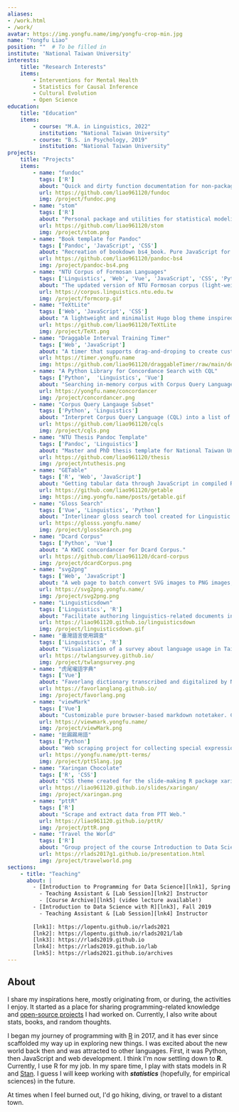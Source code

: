```yaml
---
aliases:
- /work.html
- /work/
avatar: https://img.yongfu.name/img/yongfu-crop-min.jpg
name: "Yongfu Liao"
position: ""  # To be filled in
institute: 'National Taiwan University'
interests:
    title: "Research Interests" 
    items: 
        - Interventions for Mental Health
        - Statistics for Causal Inference
        - Cultural Evolution
        - Open Science
education: 
    title: "Education"
    items:
        - course: "M.A. in Linguistics, 2022"
          institution: "National Taiwan University"
        - course: "B.S. in Psychology, 2019"
          institution: "National Taiwan University"
projects:
    title: "Projects"
    items:
        - name: "fundoc"
          tags: ['R']
          about: "Quick and dirty function documentation for non-package projects."
          url: https://github.com/liao961120/fundoc
          img: /project/fundoc.png
        - name: "stom"
          tags: ['R']
          about: "Personal package and utilities for statistical modeling with R and Stan."
          url: https://github.com/liao961120/stom
          img: /project/stom.png
        - name: "Book template for Pandoc"
          tags: ['Pandoc', 'JavaScript', 'CSS']
          about: "Recreation of bookdown bs4_book. Pure JavaScript for chapter navigation, searching, cross-reference, and more."
          url: https://github.com/liao961120/pandoc-bs4
          img: /project/pandoc-bs4.png
        - name: "NTU Corpus of Formosan Languages"
          tags: ['Linguistics', 'Web', 'Vue', 'JavaScript', 'CSS', 'Python']
          about: "The updated version of NTU Formosan corpus (light-weighted with the help of modern web technologies)."
          url: https://corpus.linguistics.ntu.edu.tw
          img: /project/formcorp.gif
        - name: "TeXtLite"
          tags: ['Web', 'JavaScript', 'CSS']
          about: "A lightweight and minimalist Hugo blog theme inspired by Jekyll TeXt theme (the theme of this site)."
          url: https://github.com/liao961120/TeXtLite
          img: /project/TeXt.png
        - name: "Draggable Interval Training Timer"
          tags: ['Web', 'JavaScript']
          about: "A timer that supports drag-and-droping to create custom interval workouts. Written in vanilla JavaScript, HTML & CSS."
          url: https://timer.yongfu.name
          img: https://github.com/liao961120/draggableTimer/raw/main/demo/demo.gif
        - name: "A Python Library for Concordance Search with CQL"
          tags: ['Python',  'Linguistics', 'Vue']
          about: "Searching in-memory corpus with Corpus Query Language (CQL)."
          url: https://yongfu.name/concordancer
          img: /project/concordancer.png
        - name: "Corpus Query Langauge Subset"
          tags: ['Python', 'Linguistics']
          about: "Interpret Corpus Query Language (CQL) into a list of queries in JSON."
          url: https://github.com/liao961120/cqls
          img: /project/cqls.png
        - name: "NTU Thesis Pandoc Template"
          tags: ['Pandoc', 'Linguistics']
          about: "Master and PhD thesis template for National Taiwan University, based on Pandoc."
          url: https://github.com/liao961120/thesis
          img: /project/ntuthesis.png
        - name: "GETable"
          tags: ['R', 'Web', 'JavaScript']
          about: "Getting tabular data through JavaScript in compiled R Markdown Documents."
          url: https://github.com/liao961120/getable
          img: https://img.yongfu.name/posts/getable.gif
        - name: "Gloss Search"
          tags: ['Vue', 'Linguistics', 'Python']
          about: "Interlinear gloss search tool created for Linguistic Fieldwork at NTU GIL."
          url: https://glosss.yongfu.name/
          img: /project/glossSearch.png
        - name: "Dcard Corpus"
          tags: ['Python', 'Vue']
          about: "A KWIC concordancer for Dcard Corpus."
          url: https://github.com/liao961120/dcard-corpus
          img: /project/dcardCorpus.png
        - name: "svg2png"
          tags: ['Web', 'JavaScript']
          about: "A web page to batch convert SVG images to PNG images, with options to set the resolution of the PNGs."
          url: https://svg2png.yongfu.name/
          img: /project/svg2png.png
        - name: "Linguisticsdown"
          tags: ['Linguistics', 'R']
          about: "Facilitate authoring linguistics-related documents in R Markdown."
          url: https://liao961120.github.io/linguisticsdown
          img: /project/linguisticsdown.gif
        - name: "臺灣語言使用調查"
          tags: ['Linguistics', 'R']
          about: "Visualization of a survey about language usage in Taiwan."
          url: https://twlangsurvey.github.io/
          img: /project/twlangsurvey.png
        - name: "虎尾壠語字典"
          tags: ['Vue']
          about: "Favorlang dictionary transcribed and digitalized by NTU GIL students."
          url: https://favorlanglang.github.io/
          img: /project/favorlang.png
        - name: "viewMark"
          tags: ['Vue']
          about: "Customizable pure browser-based markdown notetaker. Created with Vue.js"
          url: https://viewmark.yongfu.name/
          img: /project/viewMark.png
        - name: "批踢踢用語"
          tags: ['Python']
          about: "Web scraping project for collecting special expressions used by people on PTT."
          url: https://yongfu.name/ptt-terms/
          img: /project/pttSlang.jpg
        - name: "Xaringan Chocolate"
          tags: ['R', 'CSS']
          about: "CSS theme created for the slide-making R package xaringan."
          url: https://liao961120.github.io/slides/xaringan/
          img: /project/xaringan.png
        - name: "pttR"
          tags: ['R']
          about: "Scrape and extract data from PTT Web."
          url: https://liao961120.github.io/pttR/
          img: /project/pttR.png
        - name: "Travel the World"
          tags: ['R']
          about: "Group project of the course Introduction to Data Science with R at NTU."
          url: https://rlads2017g1.github.io/presentation.html
          img: /project/travelworld.png
sections:
    - title: "Teaching"
      about: |
        - [Introduction to Programming for Data Science][lnk1], Spring 2021
          - Teaching Assistant & [Lab Session][lnk2] Instructor
          - [Course Archive][lnk5] (video lecture available!)
        - [Introduction to Data Science with R][lnk3], Fall 2019
          - Teaching Assistant & [Lab Session][lnk4] Instructor
        
        [lnk1]: https://lopentu.github.io/rlads2021
        [lnk2]: https://lopentu.github.io/rlads2021/lab
        [lnk3]: https://rlads2019.github.io
        [lnk4]: https://rlads2019.github.io/lab
        [lnk5]: https://rlads2021.github.io/archives
---
```


## About

I share my inspirations here, mostly originating from, or during, the activities
I enjoy. It started as a place for sharing programming-related knowledge and
[open-source projects](#projects) I had worked on. Currently, I also write about
stats, books, and random thoughts.

I began my journey of programming with [R][r] in 2017, and it has ever since
scaffolded my way up in exploring new things. I was excited about the new world
back then and was attracted to other languages. First, it was Python, then
JavaScript and web development. I think I'm now settling down to **R**.
Currently, I use R for my job. In my spare time, I play with stats models in R
and [Stan][stan]. I guess I will keep working with **_statistics_** (hopefully,
for empirical sciences) in the future. 

At times when I feel burned out, I'd go hiking, diving, or travel to
a distant town.


<!-- It wasn't easy to make up my mind about
what I would like to do, partly because programming is a lot of fun.

The world of programming is fascinating because it is creative in nature.
Creation brings about a sense of empowerment, which is addictive. The good part
about creating things is that it motivates exploration. And exploration leads to
learning. The dark side, however, is you might have gone too busy learning,
leaving out of mind the search for an ultimate goal to live for. Hence, you
often get overly excited about new fancy gadgets from the community. Or, maybe
after an epiphany, found that you have lost, or might have never been certain
of, the direction of your life. You believe in the value of programming, deeply.
But you just have no idea of how it helps to create **_meaning_** in life.
 -->
[r]: https://www.r-project.org
[stan]: https://mc-stan.org
